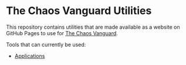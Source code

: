 # The Chaos Vanguard Utilities

This repository contains utilities that are made available
as a website on GitHub Pages to use for 
[The Chaos Vanguard](http://thechaosvanguard.co.uk/).

Tools that can currently be used:
* [Applications](https://github.com/CV-Thoziard/cv-thoziard.github.io/tree/master/applications)